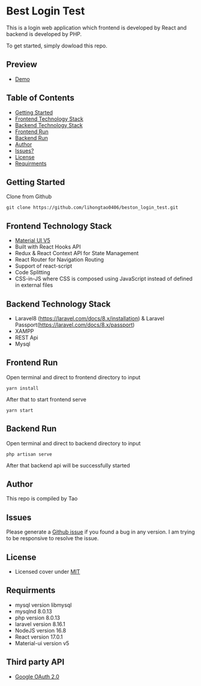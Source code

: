 Best Login Test
========

This is a login web application which frontend is developed by React and backend is developed by PHP. 

To get started, simply dowload this repo.

## Preview
 - [Demo](https://bestonlogin.herokuapp.com/) 

## Table of Contents

 * [Getting Started](#getting-started)
 * [Frontend Technology Stack](#frontend-technology-stack)
 * [Backend Technology Stack](#backend-technology-stack)
 * [Frontend Run](#frontend-run)
 * [Backend Run](#backend-run)
 * [Author](#author)
 * [Issues?](#issues)
 * [License](#license)
 * [Requirments](#requirments)


## Getting Started

Clone from Github 
```
git clone https://github.com/lihongtao0406/beston_login_test.git
```

## Frontend Technology Stack

 - [Material UI V5](https://material-ui.com/)
 - Built with React Hooks API
 - Redux & React Context API for State Management
 - React Router for Navigation Routing
 - Support of react-script
 - Code Splitting
 - CSS-in-JS where CSS is composed using JavaScript instead of defined in external files

## Backend Technology Stack

 - Laravel8 (https://laravel.com/docs/8.x/installation) & Laravel Passport(https://laravel.com/docs/8.x/passport)
 - XAMPP 
 - REST Api
 - Mysql

## Frontend Run

Open terminal and direct to frontend directory to input

```
yarn install
```

After that to start frontend serve

```
yarn start
```
## Backend Run

Open terminal and direct to backend directory to input

```
php artisan serve
```

After that backend api will be successfully started

## Author

This repo is compiled by Tao

## Issues

Please generate a [Github issue](https://github.com/lihongtao0406/beston_login_test/issues) if you found a bug in any version. I am trying to be responsive to resolve the issue.

## License

 - Licensed cover under [MIT](https://github.com/codedthemes/datta-able-bootstrap-dashboard/blob/master/LICENSE)
 
## Requirments

 - mysql version libmysql 
 - mysqlnd 8.0.13 
 - php version 8.0.13
 - laravel version 8.16.1
 - NodeJS version 16.8
 - React version 17.0.1
 - Material-ui version v5

## Third party API
 - [Google OAuth 2.0](https://developers.google.com/identity/protocols/oauth2)



